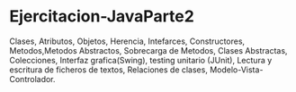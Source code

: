 # Ejercitacion-JavaParte2
Clases, Atributos, Objetos, Herencia, Intefarces, Constructores, Metodos,Metodos Abstractos, Sobrecarga de Metodos,
Clases Abstractas, Colecciones, Interfaz grafica(Swing), testing unitario (JUnit),
Lectura y escritura de ficheros de textos, Relaciones de clases, Modelo-Vista-Controlador.
